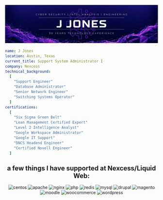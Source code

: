 <img src ="./jjli-cover.jpg">

```yaml
name: J Jones
location: Austin, Texas
current_title: Support System Administrator I
company: Nexcess
technical_background:
  [
    "Support Engineer"
    "Database Administrator"
    "Senior Network Engineer"
    "Switching Systems Operator"
  ]
certifications:
  [
    "Six Sigma Green Belt"
    "Lean Management Certified Expert"
    "Level 2 Intelligence Analyst"
    "Google Workspace Administrator"
    "Google IT Support"
    "DNCS Headend Engineer"
    "Certified Novell Engineer"
  ]


```

<h2 align="center"> a few things I have supported at Nexcess/Liquid Web:</h2>
<p align="center">
<img src="https://cdn.jsdelivr.net/gh/devicons/devicon/icons/centos/centos-original.svg" alt="centos" width="45" height="45"/>
<img src="https://cdn.jsdelivr.net/gh/devicons/devicon/icons/apache/apache-original-wordmark.svg" alt="apache" width="45" height="45"/>
<img src="https://cdn.jsdelivr.net/gh/devicons/devicon/icons/nginx/nginx-original.svg" alt="nginx" width="45" height="45"/>
<img src="https://cdn.jsdelivr.net/gh/devicons/devicon/icons/php/php-original.svg" alt="php" width="45" height="45"/>
<img src="https://cdn.jsdelivr.net/gh/devicons/devicon/icons/redis/redis-original.svg" alt="redis" width="45" height="45"/>
<img src="https://cdn.jsdelivr.net/gh/devicons/devicon/icons/mysql/mysql-original-wordmark.svg" alt="mysql" width="45" height="45"/>
<img src="https://cdn.jsdelivr.net/gh/devicons/devicon/icons/drupal/drupal-original-wordmark.svg" alt="drupal" width="45" height="45"/>
<img src="https://cdn.jsdelivr.net/gh/devicons/devicon/icons/magento/magento-original.svg" alt="magento" width="45" height="45"/>
<img src="https://cdn.jsdelivr.net/gh/devicons/devicon/icons/moodle/moodle-original.svg" alt="moodle" width="45" height="45"/>
<img src="https://cdn.jsdelivr.net/gh/devicons/devicon/icons/woocommerce/woocommerce-plain-wordmark.svg" alt="woocommerce" width="45" height="45"/>
<img src="https://cdn.jsdelivr.net/gh/devicons/devicon/icons/wordpress/wordpress-plain.svg" alt="wordpress" width="45" height="45"/>
</p>

<!--
<h2> major operating systems I have played with since 1992:</h2>
<p align="center">
<img src="https://cdn.jsdelivr.net/gh/devicons/devicon/icons/msdos/msdos-original.svg" alt="msdos" width="45" height="45"/>
<img src="https://cdn.jsdelivr.net/gh/devicons/devicon/icons/windows8/windows8-original.svg" alt="windows" width="45" height="45"/>
<img src="https://cdn.jsdelivr.net/gh/devicons/devicon/icons/unix/unix-original.svg" alt="unix" width="45" height="45"/>
<img src="https://cdn.jsdelivr.net/gh/devicons/devicon/icons/linux/linux-original.svg" alt="linux" width="45" height="45"/>
<img src="https://cdn.jsdelivr.net/gh/devicons/devicon/icons/apple/apple-original.svg" alt="mac" width="45" height="45"/>
</p>

<h2> linux distros I have tinkered on since 1995:</h2>
<p align="center">
<img src="https://cdn.jsdelivr.net/gh/devicons/devicon/icons/redhat/redhat-original.svg" alt="redhat" width="45" height="45"/>
<img src="https://cdn.jsdelivr.net/gh/devicons/devicon/icons/debian/debian-plain-wordmark.svg" alt="debian" width="45" height="45"/>
<img src="https://cdn.jsdelivr.net/gh/devicons/devicon/icons/unix/unix-original.svg" alt="unix" width="45" height="45"/>
<img src="https://cdn.jsdelivr.net/gh/devicons/devicon/icons/linux/linux-original.svg" alt="linux" width="45" height="45"/>
<img src="https://cdn.jsdelivr.net/gh/devicons/devicon/icons/apple/apple-original.svg" alt="mac" width="45" height="45"/>
</p>

<h2> databases I have loved</h2>
<p align="center">
<img src="https://cdn.jsdelivr.net/gh/devicons/devicon/icons/msdos/msdos-original.svg" alt="msdos" width="45" height="45"/>
<img src="https://cdn.jsdelivr.net/gh/devicons/devicon/icons/windows8/windows8-original.svg" alt="windows" width="45" height="45"/>
<img src="https://cdn.jsdelivr.net/gh/devicons/devicon/icons/unix/unix-original.svg" alt="unix" width="45" height="45"/>
<img src="https://cdn.jsdelivr.net/gh/devicons/devicon/icons/linux/linux-original.svg" alt="linux" width="45" height="45"/>
<img src="https://cdn.jsdelivr.net/gh/devicons/devicon/icons/apple/apple-original.svg" alt="mac" width="45" height="45"/>
</p>

<!---
jjonesnex/jjonesnex is a ✨ special ✨ repository because its `README.md` (this file) appears on your GitHub profile.
You can click the Preview link to take a look at your changes.
--->
